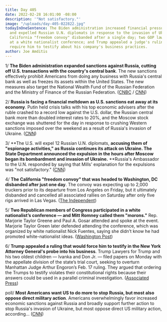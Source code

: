 ```yaml
---
title: Day 405
date: 2022-02-28 16:01:00 -08:00
description: '"Not satisfactory."'
image: "/uploads/day-405-022822.jpg"
todayInOneSentence: The Biden administration increased financial pressure on Russia
  and expelled Russian U.N. diplomats in response to the invasion of Ukraine; the
  California "freedom convoy" disbanded after a single day; two GOP lawmakers spoke
  at a white nationalist conference; and Trump appealed a judge's ruling that would
  require him to testify about his company's business practices.
author: Joe Amditis
---
```


1/ **The Biden administration expanded sanctions against Russia, cutting off U.S. transactions with the country's central bank**. The new sanctions effectively prohibit Americans from doing any business with Russia's central bank as well as freezes its assets within the United States. The new measures also target the National Wealth Fund of the Russian Federation and the Ministry of Finance of the Russian Federation. ([CNBC](https://www.cnbc.com/2022/02/28/biden-administration-expands-russia-sanctions-cuts-off-us-transactions-with-central-bank.html) / [CNN](https://www.cnn.com/2022/02/28/politics/sanctions-russia-putin-rainy-day-fund/index.html))

2/ **Russia is facing a financial meltdown as U.S. sanctions eat away at its economy**. Putin held crisis talks with his top economic advisers after the ruble crashed to a record low against the U.S. dollar, the Russian central bank more than doubled interest rates to 20%, and the Moscow stock exchange was shuttered for the day in response to crushing Western sanctions imposed over the weekend as a result of Russia's invasion of Ukraine. ([CNN](https://www.cnn.com/2022/02/28/business/russia-ruble-banks-sanctions/index.html))

3/ **The U.S. will expel 12 Russian U.N. diplomats, **accusing them of "espionage activities," as Russia continues its attack on Ukraine. The State Department announced the expulsion in the hours after Moscow began its bombardment and invasion of Ukraine.** **Russia's Ambassador to the U.N. responded by saying that Mills' explanation for the expulsions was "not satisfactory." ([CNN](https://www.cnn.com/2022/02/28/politics/us-expels-russian-un-diplomats/index.html))

4/ **The California "freedom convoy" that was headed to Washington, DC disbanded after just one day**. The convoy was expecting up to 2,000 truckers prior to its departure from Los Angeles on Friday, but it ultimately disbanded and cancelled all associated rallies on Saturday after only five rigs arrived in Las Vegas. ([The Independent](https://www.independent.co.uk/news/world/americas/california-freedom-convoy-dc-quits-b2024824.html))

5/ **Two Republican members of Congress participated in a white nationalist’s conference — and Mitt Romney called them "morons."** Rep. Marjorie Taylor Greene and Paul A. Gosar attended and spoke at the event. Marjorie Taylor Green later defended attending the conference, which was organized by white nationalist Nick Fuentes, saying she didn’t know he had promoted white-nationalist ideas. ([Washington Post](https://www.washingtonpost.com/nation/2022/02/28/marjorie-taylor-greene-white-nationalist-conference/))

6/ **Trump appealed a ruling that would force him to testify in the New York Attorney General's probe into his business**. Trump Lawyers for Trump and his two oldest children — Ivanka and Don Jr. — filed papers on Monday with the appellate division of the state’s trial court, seeking to overturn Manhattan Judge Arthur Engoron’s Feb. 17 ruling. They argued that ordering the Trumps to testify violates their constitutional rights because their answers could be used in a parallel criminal investigation. ([Associated Press](https://apnews.com/article/ivanka-trump-new-york-manhattan-donald-trump-criminal-investigations-a95b3f2a88b8c9460be5e59066bb2b51))

poll/ **Most Americans want US to do more to stop Russia, but most also oppose direct military action**. Americans overwhelmingly favor increased economic sanctions against Russia and broadly support further action to stop Russia's invasion of Ukraine, but most oppose direct US military action, according… ([CNN](https://www.cnn.com/2022/02/28/politics/cnn-poll-russia-ukraine-us-aid/index.html))